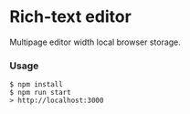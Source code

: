 Rich-text editor
=====================

Multipage editor width local browser storage.

### Usage

```
$ npm install
$ npm run start
> http://localhost:3000
```
